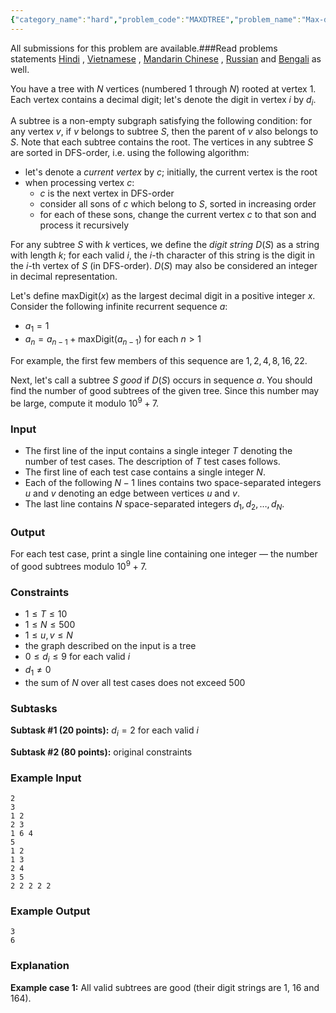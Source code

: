 ```yaml
---
{"category_name":"hard","problem_code":"MAXDTREE","problem_name":"Max-digit Tree","languages_supported":{"0":"C","1":"CPP14","2":"JAVA","3":"PYTH","4":"PYTH 3.6","5":"PYPY","6":"CS2","7":"PAS fpc","8":"PAS gpc","9":"RUBY","10":"PHP","11":"GO","12":"NODEJS","13":"HASK","14":"rust","15":"SCALA","16":"swift","17":"D","18":"PERL","19":"FORT","20":"WSPC","21":"ADA","22":"CAML","23":"ICK","24":"BF","25":"ASM","26":"CLPS","27":"PRLG","28":"ICON","29":"SCM qobi","30":"PIKE","31":"ST","32":"NICE","33":"LUA","34":"BASH","35":"NEM","36":"LISP sbcl","37":"LISP clisp","38":"SCM guile","39":"JS","40":"ERL","41":"TCL","42":"kotlin","43":"PERL6","44":"TEXT","45":"SCM chicken","46":"PYP3","47":"CLOJ","48":"COB","49":"FS"},"max_timelimit":1,"source_sizelimit":50000,"problem_author":"altruist_","problem_tester":null,"date_added":"22-09-2018","tags":{"0":"altruist_"},"time":{"view_start_date":1542015002,"submit_start_date":1542015002,"visible_start_date":1542015002,"end_date":1735669800},"is_direct_submittable":false,"layout":"problem"}
---
```

<span class="solution-visible-txt">All submissions for this problem are available.</span>###Read problems statements [Hindi](http://www.codechef.com/download/translated/NOV18/hindi/MAXDTREE.pdf) , [Vietnamese](http://www.codechef.com/download/translated/NOV18/vietnamese/MAXDTREE.pdf) , [Mandarin Chinese](http://www.codechef.com/download/translated/NOV18/mandarin/MAXDTREE.pdf) , [Russian](http://www.codechef.com/download/translated/NOV18/russian/MAXDTREE.pdf) and [Bengali](http://www.codechef.com/download/translated/NOV18/bengali/MAXDTREE.pdf) as well. 

You have a tree with $N$ vertices (numbered $1$ through $N$) rooted at vertex $1$. Each vertex contains a decimal digit; let's denote the digit in vertex $i$ by $d_i$.

A subtree is a non-empty subgraph satisfying the following condition: for any vertex $v$, if $v$ belongs to subtree $S$, then the parent of $v$ also belongs to $S$. Note that each subtree contains the root. The vertices in any subtree $S$ are sorted in DFS-order, i.e. using the following algorithm:
- let's denote a *current vertex* by $c$; initially, the current vertex is the root
- when processing vertex $c$:
    - $c$ is the next vertex in DFS-order
    - consider all sons of $c$ which belong to $S$, sorted in increasing order
    - for each of these sons, change the current vertex $c$ to that son and process it recursively

For any subtree $S$ with $k$ vertices, we define the *digit string* $D(S)$ as a string with length $k$; for each valid $i$, the $i$-th character of this string is the digit in the $i$-th vertex of $S$ (in DFS-order). $D(S)$ may also be considered an integer in decimal representation.

Let's define $\mathrm{maxDigit}(x)$ as the largest decimal digit in a positive integer $x$. Consider the following infinite recurrent sequence $a$:
- $a_1 = 1$
- $a_n = a_{n-1} + \mathrm{maxDigit}(a_{n-1})$ for each $n \gt 1$

For example, the first few members of this sequence are $1, 2, 4, 8, 16, 22$.

Next, let's call a subtree $S$ *good* if $D(S)$ occurs in sequence $a$. You should find the number of good subtrees of the given tree. Since this number may be large, compute it modulo $10^9 + 7$.

### Input
- The first line of the input contains a single integer $T$ denoting the number of test cases. The description of $T$ test cases follows.
- The first line of each test case contains a single integer $N$.
- Each of the following $N-1$ lines contains two space-separated integers $u$ and $v$ denoting an edge between vertices $u$ and $v$.
- The last line contains $N$ space-separated integers $d_1, d_2, \ldots, d_N$.

### Output
For each test case, print a single line containing one integer — the number of good subtrees modulo $10^9 + 7$.

### Constraints
- $1 \le T \le 10$
- $1 \le N \le 500$
- $1 \le u, v \le N$
- the graph described on the input is a tree
- $0 \le d_i \le 9$ for each valid $i$
- $d_1 \neq 0$
- the sum of $N$ over all test cases does not exceed $500$

### Subtasks
**Subtask #1 (20 points):** $d_i = 2$ for each valid $i$

**Subtask #2 (80 points):** original constraints

### Example Input
```
2
3
1 2
2 3
1 6 4
5
1 2
1 3
2 4
3 5
2 2 2 2 2
```

### Example Output
```
3
6
```

### Explanation
**Example case 1:** All valid subtrees are good (their digit strings are $1$, $16$ and $164$).
